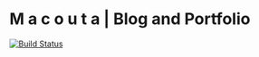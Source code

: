 # M a c o u t a | Blog and Portfolio
[![Build Status](https://travis-ci.org/Macouta/portfolio-blog.svg?branch=dev)](https://travis-ci.org/Macouta/portfolio-blog)
